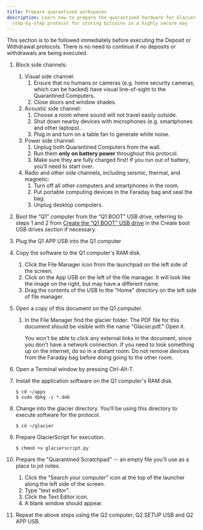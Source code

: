 ```yaml
---
title: Prepare quarantined workspaces
description: Learn how to prepare the quarantined hardware for Glacier, the
  step-by-step protocol for storing bitcoins in a highly secure way
---
```


This section is to be followed immediately before executing the Deposit or
Withdrawal protocols. There is no need to continue if no deposits or withdrawals
are being executed.

1. Block side channels:
    1. Visual side channel:
        1. Ensure that no humans or cameras (e.g. home security cameras, which
        can be hacked) have visual line-of-sight to the Quarantined Computers.
        2. Close doors and window shades.
    2. Acoustic side channel:
        1. Choose a room where sound will not travel easily outside.
        2. Shut down nearby devices with microphones (e.g. smartphones and
        other laptops).
        3. Plug in and turn on a table fan to generate white noise.
    3. Power side channel:
        1. Unplug both Quarantined Computers from the wall.
        2. Run them **only on battery power** throughout this protocol.
        3. Make sure they are fully charged first! If you run out of battery,
        you'll need to start over.
    4. Radio and other side channels, including seismic, thermal, and magnetic:
        1. Turn off all other computers and smartphones in the room.
        2. Put portable computing devices in the Faraday bag and seal the bag.
        3. Unplug desktop computers.
2. Boot the “Q1” computer from the “Q1 BOOT” USB drive, referring to steps 1 and 2
from [Create the “Q1 BOOT” USB drive](/docs/setup/create-boot-usb/#create-the-q1-boot-usb-drive)
in the Create boot USB drives section if necessary.
3. Plug the Q1 APP USB into the Q1 computer
4. Copy the software to the Q1 computer's RAM disk.
    1. Click the File Manager icon from the launchpad on the left side of the
    screen.
    2. Click on the App USB on the left of the file manager. It will look like
    the image on the right, but may have a different name.
    3. Drag the contents of the USB to the "Home" directory on the left side of
    file manager.
5. Open a copy of this document on the Q1 computer.
    1. In the File Manager find the glacier folder. The PDF file for this
    document should be visible with the name "Glacier.pdf." Open it.

        You won't be able to click any external links in the document, since you
        don't have a network connection. If you need to look something up on the
        internet, do so in a distant room. Do not remove devices from the Faraday
        bag before doing going to the other room.

6. Open a Terminal window by pressing Ctrl-Alt-T.
7. Install the application software on the Q1 computer's RAM disk.
    ```
    $ cd ~/apps
    $ sudo dpkg -i *.deb
    ```
8. Change into the glacier directory. You'll be using this directory to execute
software for the protocol.
    ```
    $ cd ~/glacier
    ```
9. Prepare GlacierScript for execution.
    ```
    $ chmod +x glacierscript.py
    ```
10. Prepare the "Quarantined Scratchpad" -- an empty file you'll use as a place
to jot notes.
    1. Click the "Search your computer" icon at the top of the launcher along
    the left side of the screen.
    2. Type "text editor".
    3. Click the Text Editor icon.
    4. A blank window should appear.
11. Repeat the above steps using the Q2 computer, Q2 SETUP USB and Q2 APP USB.
